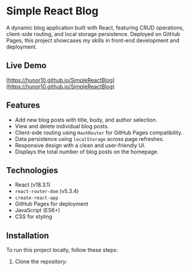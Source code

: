 # Simple React Blog

A dynamic blog application built with React, featuring CRUD operations, client-side routing, and local storage persistence. Deployed on GitHub Pages, this project showcases my skills in front-end development and deployment.

## Live Demo
[https://hunor10.github.io/SimpleReactBlog](https://hunor10.github.io/SimpleReactBlog)

## Features
- Add new blog posts with title, body, and author selection.
- View and delete individual blog posts.
- Client-side routing using `HashRouter` for GitHub Pages compatibility.
- Data persistence using `localStorage` across page refreshes.
- Responsive design with a clean and user-friendly UI.
- Displays the total number of blog posts on the homepage.

## Technologies
- React (v18.3.1)
- `react-router-dom` (v5.3.4)
- `create-react-app`
- GitHub Pages for deployment
- JavaScript (ES6+)
- CSS for styling

## Installation
To run this project locally, follow these steps:

1. Clone the repository: